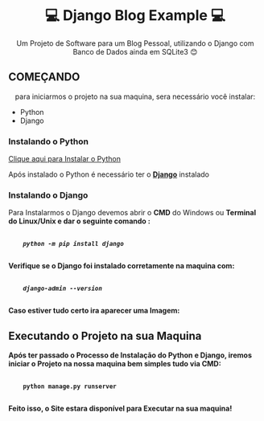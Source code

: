 <h1 align="center"> 💻 Django Blog Example 💻</h1>
<p align="center">Um Projeto de Software para um Blog Pessoal, utilizando o Django com Banco de Dados ainda em SQLite3 😊 </p>

<h2>COMEÇANDO</h2>
<p align="center"> para iniciarmos o projeto na sua maquina, sera necessário você instalar: </p>
<ul>
  <li>Python</li>
  <li>Django</li>
</ul>
<h3> Instalando o Python </h3>
<p><a href="https://www.python.org/downloads/" target="_blank"> Clique aqui para Instalar o Python</a></p>
<p> Após instalado o Python é necessário ter o <a href="https://docs.djangoproject.com/en/3.2/" target="_blank"><b>Django</b></a> instalado </p>

<h3> Instalando o Django </h3>
<p> Para Instalarmos o Django devemos abrir o <b>CMD</b> do Windows ou <b> Terminal do Linux/Unix e dar o seguinte comando :
<pre>
  <code>
    <i>python -m pip install django</i>
  </code>
</pre>
<p> Verifique se o Django foi instalado corretamente na maquina com: </p>
<pre>
  <code>
    <i>django-admin --version </i>
  </code>
</pre>
<p> Caso estiver tudo certo ira aparecer uma Imagem: </p>
<h2> Executando o Projeto na sua Maquina </h2>
<p> Após ter passado o Processo de Instalação do Python e Django, iremos iniciar o Projeto na nossa maquina bem simples <b> tudo via CMD: </b></p>
<pre>
  <code>
    python manage.py runserver
  </code>
</pre>
  <p> Feito isso, o Site estara disponível para Executar na sua maquina! </p>
